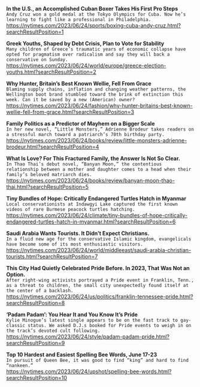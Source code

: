 **In the U.S., an Accomplished Cuban Boxer Takes His First Pro Steps**\
`Andy Cruz won a gold medal at the Tokyo Olympics for Cuba. Now he’s learning to fight like a professional in Philadelphia.`\
https://nytimes.com/2023/06/24/sports/boxing-cuba-andy-cruz.html?searchResultPosition=1

**Greek Youths, Shaped by Debt Crisis, Plan to Vote for Stability**\
`Many children of Greece’s traumatic years of economic collapse have opted for pragmatism over radicalism and say they will back a conservative on Sunday.`\
https://nytimes.com/2023/06/24/world/europe/greece-election-youths.html?searchResultPosition=2

**Why Hunter, Britain’s Best Known Wellie, Fell From Grace**\
`Blaming supply chains, inflation and changing weather patterns, the Wellington boot brand stumbled toward the brink of extinction this week. Can it be saved by a new (American) owner?`\
https://nytimes.com/2023/06/24/fashion/why-hunter-britains-best-known-wellie-fell-from-grace.html?searchResultPosition=3

**Family Politics as a Predictor of Mayhem on a Bigger Scale**\
`In her new novel, “Little Monsters,” Adrienne Brodeur takes readers on a stressful march toward a patriarch’s 70th birthday party.`\
https://nytimes.com/2023/06/24/books/review/little-monsters-adrienne-brodeur.html?searchResultPosition=4

**What Is Love? For This Fractured Family, the Answer Is Not So Clear.**\
`In Thao Thai’s debut novel, “Banyan Moon,” the contentious relationship between a mother and daughter comes to a head when their family’s beloved matriarch dies.`\
https://nytimes.com/2023/06/24/books/review/banyan-moon-thao-thai.html?searchResultPosition=5

**Tiny Bundles of Hope: Critically Endangered Turtles Hatch in Myanmar**\
`Local conservationists at Indawgyi Lake captured the first known videos of rare Burmese peacock turtles hatching.`\
https://nytimes.com/2023/06/24/climate/tiny-bundles-of-hope-critically-endangered-turtles-hatch-in-myanmar.html?searchResultPosition=6

**Saudi Arabia Wants Tourists. It Didn’t Expect Christians.**\
`In a fluid new age for the conservative Islamic kingdom, evangelicals have become some of its most enthusiastic visitors.`\
https://nytimes.com/2023/06/24/world/middleeast/saudi-arabia-christian-tourists.html?searchResultPosition=7

**This City Had Quietly Celebrated Pride Before. In 2023, That Was Not an Option.**\
`After right-wing activists portrayed a Pride event in Franklin, Tenn., as a threat to children, the small city unexpectedly found itself at the center of a backlash.`\
https://nytimes.com/2023/06/24/us/politics/franklin-tennessee-pride.html?searchResultPosition=8

**‘Padam Padam’: You Hear It and You Know It’s Pride**\
`Kylie Minogue’s latest single appears to be on the fast track to gay-classic status. We asked D.J.s booked for Pride events to weigh in on the track’s devoted cult following.`\
https://nytimes.com/2023/06/24/style/padam-padam-pride.html?searchResultPosition=9

**Top 10 Hardest and Easiest Spelling Bee Words, June 17-23**\
`In pursuit of Queen Bee, it was good to find “king” and hard to find “nankeen.”`\
https://nytimes.com/2023/06/24/upshot/spelling-bee-words.html?searchResultPosition=10

